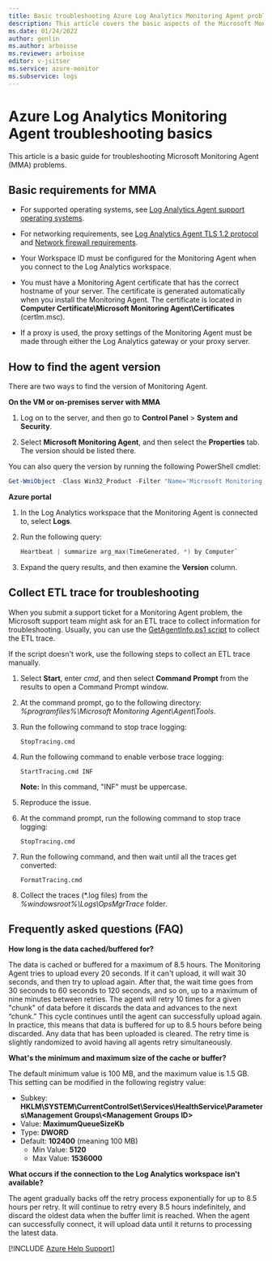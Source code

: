 ```yaml
---
title: Basic troubleshooting Azure Log Analytics Monitoring Agent problems
description: This article covers the basic aspects of the Microsoft Monitoring Agent (MMA) from Azure Log Analytics.
ms.date: 01/24/2022
author: genlin
ms.author: arboisse
ms.reviewer: arboisse
editor: v-jsitser
ms.service: azure-monitor
ms.subservice: logs
---
```


# Azure Log Analytics Monitoring Agent troubleshooting basics

This article is a basic guide for troubleshooting Microsoft Monitoring Agent (MMA) problems.

## Basic requirements for MMA

- For supported operating systems, see [Log Analytics Agent support operating systems](/azure/azure-monitor/platform/log-analytics-agent#supported-windows-operating-systems).

- For networking requirements, see [Log Analytics Agent TLS 1.2 protocol](/azure/azure-monitor/platform/log-analytics-agent#tls-12-protocol) and [Network firewall requirements](/azure/azure-monitor/platform/log-analytics-agent#network-firewall-requirements).

- Your Workspace ID must be configured for the Monitoring Agent when you connect to the Log Analytics workspace.

- You must have a Monitoring Agent certificate that has the correct hostname of your server. The certificate is generated automatically when you install the Monitoring Agent. The certificate is located in **Computer Certificate\Microsoft Monitoring Agent\Certificates** (certlm.msc).

- If a proxy is used, the proxy settings of the Monitoring Agent must be made through either the Log Analytics gateway or your proxy server.

## How to find the agent version

There are two ways to find the version of Monitoring Agent.

**On the VM or on-premises server with MMA**

1. Log on to the server, and then go to **Control Panel** > **System and Security**.

2. Select **Microsoft Monitoring Agent**, and then select the **Properties** tab. The version should be listed there.

You can also query the version by running the following PowerShell cmdlet:

  ```PowerShell
  Get-WmiObject -Class Win32_Product -Filter "Name='Microsoft Monitoring Agent'" -ComputerName.
  ```

**Azure portal**

1. In the Log Analytics workspace that the Monitoring Agent is connected to, select **Logs**.

1. Run the following query:

    ```PowerShell
    Heartbeat | summarize arg_max(TimeGenerated, *) by Computer`
    ```

1. Expand the query results, and then examine the **Version** column.

## Collect ETL trace for troubleshooting

When you submit a support ticket for a Monitoring Agent problem, the Microsoft support team might ask for an ETL trace to collect information for troubleshooting. Usually, you can use the [GetAgentInfo.ps1 script](/azure/azure-monitor/agents/agent-windows-troubleshoot) to collect the ETL trace.

If the script doesn't work, use the following steps to collect an ETL trace manually.

1. Select **Start**, enter *cmd*, and then select **Command Prompt** from the results to open a Command Prompt window.

1. At the command prompt, go to the following directory: *%programfiles%\Microsoft Monitoring Agent\Agent\Tools*.

1. Run the following command to stop trace logging:

   `StopTracing.cmd`

1. Run the following command to enable verbose trace logging:

   `StartTracing.cmd INF`

   **Note:** In this command, "INF" must be uppercase.

1. Reproduce the issue.

1. At the command prompt, run the following command to stop trace logging:

   `StopTracing.cmd`

1. Run the following command,  and then wait until all the traces get converted:

   `FormatTracing.cmd`

1. Collect the traces (\*.log files) from the *%windowsroot%\Logs\OpsMgrTrace* folder.

## Frequently asked questions (FAQ)

**How long is the data cached/buffered for?**

The data is cached or buffered for a maximum of 8.5 hours. The Monitoring Agent tries to upload every 20 seconds. If it can't upload, it will wait 30 seconds, and then try to upload again. After that, the wait time goes from 30 seconds to 60 seconds to 120 seconds, and so on, up to a maximum of nine minutes between retries. The agent will retry 10 times for a given "chunk" of data before it discards the data and advances to the next “chunk.” This cycle continues until the agent can successfully upload again. In practice, this means that data is buffered for up to 8.5 hours before being discarded. Any data that has been uploaded is cleared. The retry time is slightly randomized to avoid having all agents retry simultaneously.

**What's the minimum and maximum size of the cache or buffer?**

The default minimum value is 100 MB, and the maximum value is 1.5 GB. This setting can be modified in the following registry value:

- Subkey: **HKLM\SYSTEM\CurrentControlSet\Services\HealthService\Parameters\Management Groups&#92;&lt;Management Groups ID&gt;**
- Value: **MaximumQueueSizeKb**
- Type: **DWORD**
- Default: **102400** (meaning 100 MB)
  - Min Value: **5120**
  - Max Value: **1536000**

**What occurs if the connection to the Log Analytics workspace isn't available?**

The agent gradually backs off the retry process exponentially for up to 8.5 hours per retry. It will continue to retry every 8.5 hours indefinitely, and discard the oldest data when the buffer limit is reached. When the agent can successfully connect, it will upload data until it returns to processing the latest data.

[!INCLUDE [Azure Help Support](../../../includes/azure-help-support.md)]
